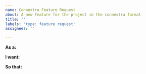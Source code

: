 ```yaml
---
name: Connextra Feature Request
about: A new feature for the project in the connextra format
title: ''
labels: 'type: feature request'
assignees: ''

---
```


<!--
**As a:** Administrator
**As a:** Moderator
**As a:** Player
**As a:** User (everyone using the application)
-->
**As a:** 

**I want:**

**So that:**
